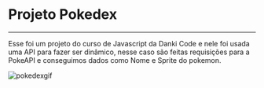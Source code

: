 # Projeto Pokedex
---

Esse foi um projeto do curso de Javascript da Danki Code e nele foi usada uma API para fazer ser dinâmico, nesse caso são feitas requisições para a PokeAPI e conseguimos dados como Nome e Sprite do pokemon.

![pokedexgif](https://user-images.githubusercontent.com/68472772/188286828-ee265fc9-e7ee-43f2-92b3-f36db419cf31.gif)
